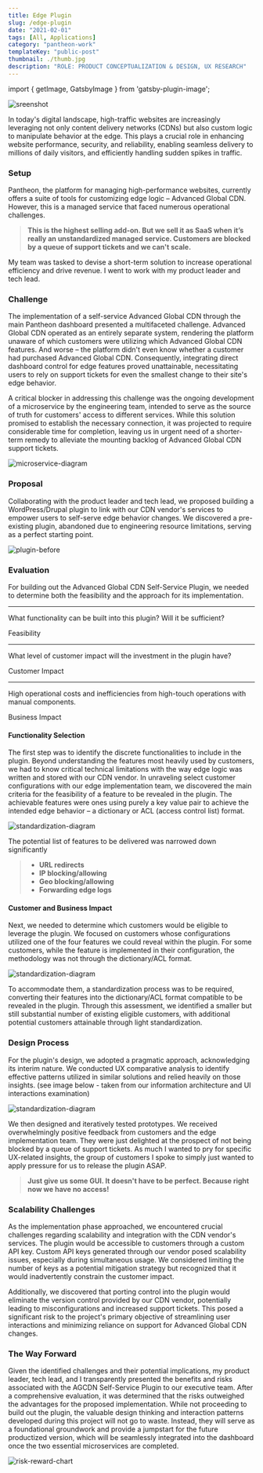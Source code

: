 ```yaml
---
title: Edge Plugin
slug: /edge-plugin
date: "2021-02-01"
tags: [All, Applications]
category: "pantheon-work"
templateKey: "public-post"
thumbnail: ./thumb.jpg
description: "ROLE: PRODUCT CONCEPTUALIZATION & DESIGN, UX RESEARCH"
---
```


import { getImage, GatsbyImage } from 'gatsby-plugin-image';

<div className="kg-card kg-image-card kg-width-wide">

![sreenshot](/images/plugin-entry-720.gif)

</div>

In today's digital landscape, high-traffic websites are increasingly leveraging not only content delivery networks (CDNs) but also custom logic to manipulate behavior at the edge. This plays a crucial role in enhancing website performance, security, and reliability, enabling seamless delivery to millions of daily visitors, and efficiently handling sudden spikes in traffic.

### Setup

Pantheon, the platform for managing high-performance websites, currently offers a suite of tools for customizing edge logic – Advanced Global CDN. However, this is a managed service that faced numerous operational challenges.
> **This is the highest selling add-on. But we sell it as SaaS when it’s really an unstandardized managed service. Customers are blocked by a queue of support tickets and we can't scale.**

My team was tasked to devise a short-term solution to increase operational efficiency and drive revenue. I went to work with my product leader and tech lead. 

### Challenge

The implementation of a self-service Advanced Global CDN through the main Pantheon dashboard presented a multifaceted challenge. Advanced Global CDN operated as an entirely separate system, rendering the platform unaware of which customers were utilizing which Advanced Global CDN features. And worse – the platform didn't even know whether a customer had purchased Advanced Global CDN. Consequently, integrating direct dashboard control for edge features proved unattainable, necessitating users to rely on support tickets for even the smallest change to their site's edge behavior.

A critical blocker in addressing this challenge was the ongoing development of a microservice by the engineering team, intended to serve as the source of truth for customers' access to different services. While this solution promised to establish the necessary connection, it was projected to require considerable time for completion, leaving us in urgent need of a shorter-term remedy to alleviate the mounting backlog of Advanced Global CDN support tickets.

<div className="kg-card kg-image-card kg-width-med">

![microservice-diagram](./microservices.jpg)

</div>

### Proposal
Collaborating with the product leader and tech lead, we proposed building a WordPress/Drupal plugin to link with our CDN vendor's services to empower users to self-serve edge behavior changes. We discovered a pre-existing plugin, abandoned due to engineering resource limitations, serving as a perfect starting point.
<div className="kg-card kg-image-card kg-width-med">

![plugin-before](./old-plugin.jpg)

</div>

### Evaluation
For building out the Advanced Global CDN Self-Service Plugin, we needed to determine both the feasibility and the approach for its implementation.

<div className="mdx-file bullet-box-container three">
  <div className="bullet-box tech-perspective">
    <hr></hr>
    <p>What functionality can be built into this plugin? Will it be sufficient?</p>
    <div className="tag">Feasibility</div>
  </div>
  <div className="bullet-box business-perspective">
    <hr></hr>
    <p>What level of customer impact will the investment in the plugin have? </p>
    <div className="tag">Customer Impact</div>
  </div>
  <div className="bullet-box customer-perspective">
    <hr></hr>
    <p>High operational costs and inefficiencies from high-touch operations with manual components.</p>
    <div className="tag">Business Impact</div>
  </div>
</div>

#### Functionality Selection
The first step was to identify the discrete functionalities to include in the plugin. Beyond understanding the features most heavily used by customers, we had to know critical technical limitations with the way edge logic was written and stored with our CDN vendor. In unraveling select customer configurations with our edge implementation team, we discovered the main criteria for the feasibility of a feature to be revealed in the plugin. The achievable features were ones using purely a key value pair to achieve the intended edge behavior – a dictionary or ACL (access control list) format. 

<div className="kg-card kg-image-card kg-width-med">

![standardization-diagram](./feature-impact-effort.jpg)

</div>

The potential list of features to be delivered was narrowed down significantly
>- **URL redirects**
>- **IP blocking/allowing**
>- **Geo blocking/allowing**
>- **Forwarding edge logs**

#### Customer and Business Impact
Next, we needed to determine which customers would be eligible to leverage the plugin. We focused on customers whose configurations utilized one of the four features we could reveal within the plugin. For some customers, while the feature is implemented in their configuration, the methodology was not through the dictionary/ACL format. 
<div className="kg-card kg-image-card kg-width-wide">

![standardization-diagram](./config-framework.jpg)

</div>

To accommodate them, a standardization process was to be required, converting their features into the dictionary/ACL format compatible to be revealed in the plugin. Through this assessment, we identified a smaller but still substantial number of existing eligible customers, with additional potential customers attainable through light standardization.


### Design Process
For the plugin's design, we adopted a pragmatic approach, acknowledging its interim nature. We conducted UX comparative analysis to identify effective patterns utilized in similar solutions and relied heavily on those insights. (see image below - taken from our information architecture and UI interactions examination)

<div className="kg-card kg-image-card kg-width-full">

![standardization-diagram](./IA_interactions.jpg)

</div>

We then designed and iteratively tested prototypes. We received overwhelmingly positive feedback from customers and the edge implementation team. They were just delighted at the prospect of not being blocked by a queue of support tickets. As much I wanted to pry for specific UX-related insights, the group of customers I spoke to simply just wanted to apply pressure for us to release the plugin ASAP.
> **Just give us some GUI. It doesn't have to be perfect. Because right now we have no access!**

### Scalability Challenges
As the implementation phase approached, we encountered crucial challenges regarding scalability and integration with the CDN vendor's services. The plugin would be accessible to customers through a custom API key. Custom API keys generated through our vendor posed scalability issues, especially during simultaneous usage. We considered limiting the number of keys as a potential mitigation strategy but recognized that it would inadvertently constrain the customer impact.

Additionally, we discovered that porting control into the plugin would eliminate the version control provided by our CDN vendor, potentially leading to misconfigurations and increased support tickets. This posed a significant risk to the project's primary objective of streamlining user interactions and minimizing reliance on support for Advanced Global CDN changes.

### The Way Forward
Given the identified challenges and their potential implications, my product leader, tech lead, and I transparently presented the benefits and risks associated with the AGCDN Self-Service Plugin to our executive team. After a comprehensive evaluation, it was determined that the risks outweighed the advantages for the proposed implementation. While not proceeding to build out the plugin, the valuable design thinking and interaction patterns developed during this project will not go to waste. Instead, they will serve as a foundational groundwork and provide a jumpstart for the future productized version, which will be seamlessly integrated into the dashboard once the two essential microservices are completed.
<div className="kg-card kg-image-card kg-width-full">

![risk-reward-chart](./edge-plugin-screens.jpg)

</div>


